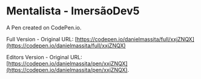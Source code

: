 # Mentalista - ImersãoDev5

A Pen created on CodePen.io. 

Full Version - Original URL: [https://codepen.io/danielmassita/full/xxjZNQX](https://codepen.io/danielmassita/full/xxjZNQX)

Editors Version - Original URL: [https://codepen.io/danielmassita/pen/xxjZNQX](https://codepen.io/danielmassita/pen/xxjZNQX).
